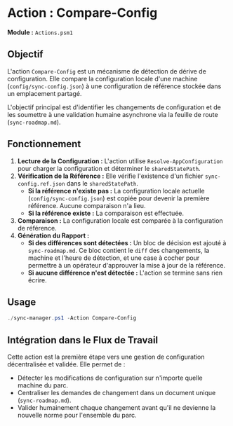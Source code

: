 # Action : Compare-Config

**Module :** `Actions.psm1`

## Objectif

L'action `Compare-Config` est un mécanisme de détection de dérive de configuration. Elle compare la configuration locale d'une machine (`config/sync-config.json`) à une configuration de référence stockée dans un emplacement partagé.

L'objectif principal est d'identifier les changements de configuration et de les soumettre à une validation humaine asynchrone via la feuille de route (`sync-roadmap.md`).

## Fonctionnement

1.  **Lecture de la Configuration :** L'action utilise `Resolve-AppConfiguration` pour charger la configuration et déterminer le `sharedStatePath`.
2.  **Vérification de la Référence :** Elle vérifie l'existence d'un fichier `sync-config.ref.json` dans le `sharedStatePath`.
    *   **Si la référence n'existe pas :** La configuration locale actuelle (`config/sync-config.json`) est copiée pour devenir la première référence. Aucune comparaison n'a lieu.
    *   **Si la référence existe :** La comparaison est effectuée.
3.  **Comparaison :** La configuration locale est comparée à la configuration de référence.
4.  **Génération du Rapport :**
    *   **Si des différences sont détectées :** Un bloc de décision est ajouté à `sync-roadmap.md`. Ce bloc contient le `diff` des changements, la machine et l'heure de détection, et une case à cocher pour permettre à un opérateur d'approuver la mise à jour de la référence.
    *   **Si aucune différence n'est détectée :** L'action se termine sans rien écrire.

## Usage

```powershell
./sync-manager.ps1 -Action Compare-Config
```

## Intégration dans le Flux de Travail

Cette action est la première étape vers une gestion de configuration décentralisée et validée. Elle permet de :

-   Détecter les modifications de configuration sur n'importe quelle machine du parc.
-   Centraliser les demandes de changement dans un document unique (`sync-roadmap.md`).
-   Valider humainement chaque changement avant qu'il ne devienne la nouvelle norme pour l'ensemble du parc.